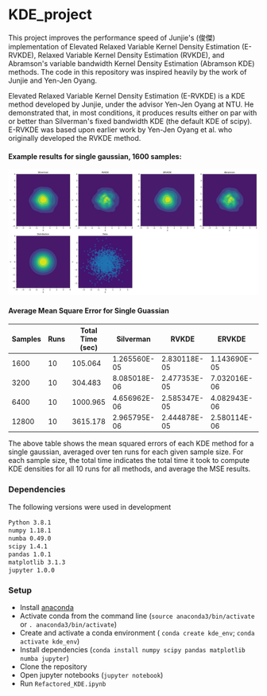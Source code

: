 # KDE_project

This project improves the performance speed of Junjie's (俊傑) implementation of Elevated Relaxed Variable Kernel Density Estimation (E-RVKDE), Relaxed Variable Kernel Density Estimation (RVKDE), and Abramson's variable bandwidth Kernel Density Estimation (Abramson KDE) methods. The code in this repository was inspired heavily by the work of Junjie and Yen-Jen Oyang.

Elevated Relaxed Variable Kernel Density Estimation (E-RVKDE) is a KDE method developed by Junjie, under the advisor Yen-Jen Oyang at NTU. He demonstrated that, in most conditions, it produces results either on par with or better than Silverman's fixed bandwidth KDE (the default KDE of scipy). E-RVKDE was based upon earlier work by Yen-Jen Oyang et al. who originally developed the RVKDE method.

#### Example results for single gaussian, 1600 samples:
![KDE results](https://github.com/johngilbert2000/KDE_project/blob/master/kde_results/kde_plots/kde_1600_0.png)

#### Average Mean Square Error for Single Guassian

Samples |	Runs |	Total Time (sec) |	Silverman | RVKDE |	ERVKDE |	Abramson
--- | --- | --- | --- | --- | --- | ---
1600 | 10 | 105.064 | 1.265560E-05 | 2.830118E-05 | 1.143690E-05 | 2.762575E-05
3200 | 10 | 304.483 | 8.085018E-06 | 2.477353E-05 | 7.032016E-06 | 1.315627E-05
6400 | 10 | 1000.965 | 4.656962E-06 | 2.585347E-05 | 4.082943E-06 | 7.097434E-06
12800 | 10 | 3615.178 | 2.965795E-06 | 2.444878E-05 | 2.580114E-06 | 3.526277E-06

The above table shows the mean squared errors of each KDE method for a single gaussian, averaged over ten runs for each given sample size. For each sample size, the total time indicates the total time it took to compute KDE densities for all 10 runs for all methods, and average the MSE results.

### Dependencies

The following versions were used in development
```
Python 3.8.1
numpy 1.18.1
numba 0.49.0
scipy 1.4.1
pandas 1.0.1
matplotlib 3.1.3
jupyter 1.0.0
```

### Setup
- Install [anaconda](https://docs.anaconda.com/anaconda/install/)
- Activate conda from the command line (`source anaconda3/bin/activate` or `. anaconda3/bin/activate`)
- Create and activate a conda environment ( `conda create kde_env`; `conda activate kde_env`)
- Install dependencies (`conda install numpy scipy pandas matplotlib numba jupyter`)
- Clone the repository
- Open jupyter notebooks (`jupyter notebook`)
- Run `Refactored_KDE.ipynb`
